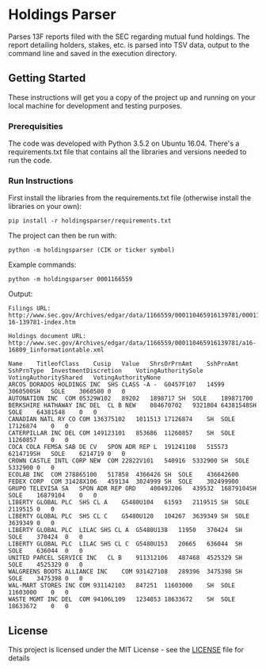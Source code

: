 # Holdings Parser

Parses 13F reports filed with the SEC regarding mutual fund holdings. The report detailing holders, stakes, etc. is parsed into TSV data, output to the command line and saved in the execution directory.

## Getting Started

These instructions will get you a copy of the project up and running on your local machine for development and testing purposes.

### Prerequisities

The code was developed with Python 3.5.2 on Ubuntu 16.04. There's a requirements.txt file that contains all the libraries and versions needed to run the code.

### Run Instructions

First install the libraries from the requirements.txt file (otherwise install the libraries on your own):
```
pip install -r holdingsparser/requirements.txt
```

The project can then be run with:
```
python -m holdingsparser (CIK or ticker symbol)
```

Example commands:
```
python -m holdingsparser 0001166559
```
Output:
```
Filings URL:
http://www.sec.gov/Archives/edgar/data/1166559/000110465916139781/0001104659-16-139781-index.htm

Holdings document URL:
http://www.sec.gov/Archives/edgar/data/1166559/000110465916139781/a16-16809_1informationtable.xml

Name	TitleofClass	Cusip	Value	ShrsOrPrnAmt	SshPrnAmt	SshPrnType	InvestmentDiscretion	VotingAuthoritySole	VotingAuthorityShared	VotingAuthorityNone
ARCOS DORADOS HOLDINGS INC	SHS CLASS -A -	G0457F107	14599	3060500SH	SOLE	3060500	0	0
AUTONATION INC	COM	05329W102	89202	1898717	SH	SOLE	189871700
BERKSHIRE HATHAWAY INC DEL	CL B NEW	084670702	9321804	64381548SH	SOLE	64381548	0	0
CANADIAN NATL RY CO	COM	136375102	1011513	17126874	SH	SOLE	17126874	0	0
CATERPILLAR INC DEL	COM	149123101	853686	11260857	SH	SOLE	11260857	0	0
COCA COLA FEMSA SAB DE CV	SPON ADR REP L	191241108	515573	6214719SH	SOLE	6214719	0	0
CROWN CASTLE INTL CORP NEW	COM	22822V101	540916	5332900	SH	SOLE	5332900	0	0
ECOLAB INC	COM	278865100	517858	4366426	SH	SOLE	436642600
FEDEX CORP	COM	31428X106	459134	3024999	SH	SOLE	302499900
GRUPO TELEVISA SA	SPON ADR REP ORD	40049J206	439532	16879104SH	SOLE	16879104	0	0
LIBERTY GLOBAL PLC	SHS CL A	G5480U104	61593	2119515	SH	SOLE	2119515	0	0
LIBERTY GLOBAL PLC	SHS CL C	G5480U120	104267	3639349	SH	SOLE	3639349	0	0
LIBERTY GLOBAL PLC	LILAC SHS CL A	G5480U138	11950	370424	SH	SOLE	370424	0	0
LIBERTY GLOBAL PLC	LILAC SHS CL C	G5480U153	20665	636044	SH	SOLE	636044	0	0
UNITED PARCEL SERVICE INC	CL B	911312106	487468	4525329	SH	SOLE	4525329	0	0
WALGREENS BOOTS ALLIANCE INC	COM	931427108	289396	3475398	SH	SOLE	3475398	0	0
WAL-MART STORES INC	COM	931142103	847251	11603000	SH	SOLE	11603000	0	0
WASTE MGMT INC DEL	COM	94106L109	1234853	18633672	SH	SOLE	18633672	0	0
```
## License

This project is licensed under the MIT License - see the [LICENSE](LICENSE) file for details
